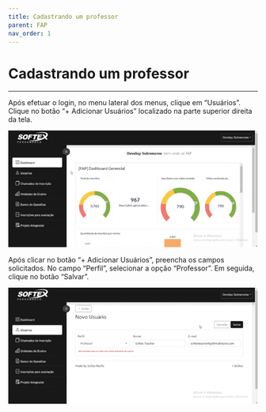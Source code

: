 ```yaml
---
title: Cadastrando um professor 
parent: FAP
nav_order: 1
---
```


# Cadastrando um professor
---

Após efetuar o login, no menu lateral dos menus, clique em “Usuários”. Clique no botão “+ Adicionar Usuários” localizado na parte superior direita da tela.

![Alterando Senha do Admin](/assets/gifs/cadastrandoprofessor1.gif)

Após clicar no botão “+ Adicionar Usuários”, preencha os campos solicitados. No campo “Perfil”, selecionar a opção “Professor”. Em seguida, clique no botão “Salvar”.

![Alterando Senha do Admin](/assets/gifs/cadastrandoprofessor2.gif)